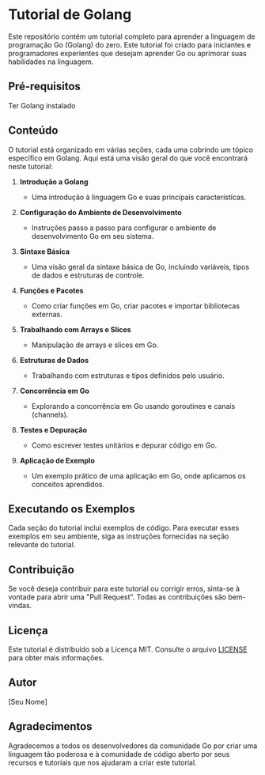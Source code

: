 # Tutorial de Golang

Este repositório contém um tutorial completo para aprender a linguagem de programação Go (Golang) do zero. Este tutorial foi criado para iniciantes e programadores experientes que desejam aprender Go ou aprimorar suas habilidades na linguagem.

## Pr&eacute;-requisitos
Ter Golang instalado

## Conteúdo

O tutorial está organizado em várias seções, cada uma cobrindo um tópico específico em Golang. Aqui está uma visão geral do que você encontrará neste tutorial:

1. **Introdução a Golang**
   - Uma introdução à linguagem Go e suas principais características.
   
2. **Configuração do Ambiente de Desenvolvimento**
   - Instruções passo a passo para configurar o ambiente de desenvolvimento Go em seu sistema.

3. **Sintaxe Básica**
   - Uma visão geral da sintaxe básica de Go, incluindo variáveis, tipos de dados e estruturas de controle.

4. **Funções e Pacotes**
   - Como criar funções em Go, criar pacotes e importar bibliotecas externas.

5. **Trabalhando com Arrays e Slices**
   - Manipulação de arrays e slices em Go.

6. **Estruturas de Dados**
   - Trabalhando com estruturas e tipos definidos pelo usuário.

7. **Concorrência em Go**
   - Explorando a concorrência em Go usando goroutines e canais (channels).

8. **Testes e Depuração**
   - Como escrever testes unitários e depurar código em Go.

9. **Aplicação de Exemplo**
   - Um exemplo prático de uma aplicação em Go, onde aplicamos os conceitos aprendidos.

## Executando os Exemplos

Cada seção do tutorial inclui exemplos de código. Para executar esses exemplos em seu ambiente, siga as instruções fornecidas na seção relevante do tutorial.

## Contribuição

Se você deseja contribuir para este tutorial ou corrigir erros, sinta-se à vontade para abrir uma "Pull Request". Todas as contribuições são bem-vindas.

## Licença

Este tutorial é distribuído sob a Licença MIT. Consulte o arquivo [LICENSE](LICENSE) para obter mais informações.

## Autor

[Seu Nome]

## Agradecimentos

Agradecemos a todos os desenvolvedores da comunidade Go por criar uma linguagem tão poderosa e à comunidade de código aberto por seus recursos e tutoriais que nos ajudaram a criar este tutorial.

